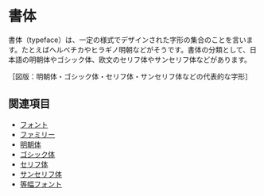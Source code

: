 # 書体

書体（typeface）は、一定の様式でデザインされた字形の集合のことを言います。たとえばヘルベチカやヒラギノ明朝などがそうです。書体の分類として、日本語の明朝体やゴシック体、欧文のセリフ体やサンセリフ体などがあります。

［図版：明朝体・ゴシック体・セリフ体・サンセリフ体などの代表的な字形］

## 関連項目

- [フォント](./font.md)
- [ファミリー](./family.md)
- [明朝体](./mincho-typeface.md)
- [ゴシック体](./gothic-typeface.md)
- [セリフ体](./serif-typeface.md)
- [サンセリフ体](./sans-serif-typeface.md)
- [等幅フォント](./monospaced-font.md)

